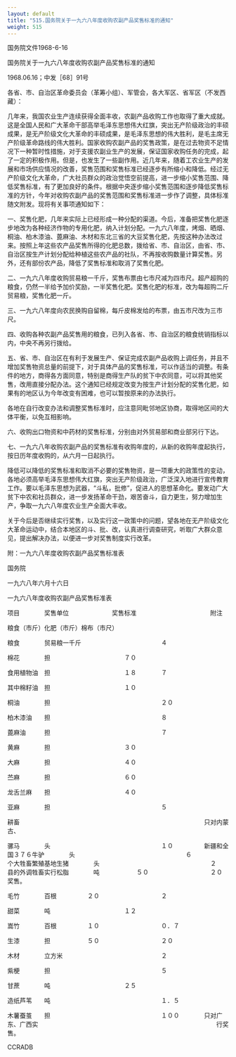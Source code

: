 ```yaml
---
layout: default
title: "515.国务院关于一九六八年度收购农副产品奖售标准的通知"
weight: 515
---
```


国务院文件1968-6-16

国务院关于一九六八年度收购农副产品奖售标准的通知

1968.06.16；中发［68］91号

各省、市、自治区革命委员会（革筹小组）、军管会，各大军区、省军区（不发西藏）：

几年来，我国农业生产连续获得全面丰收，农副产品收购工作也取得了重大成就。这是全国人民和广大革命干部高举毛泽东思想伟大红旗，突出无产阶级政治的丰硕成果，是无产阶级文化大革命的丰硕成果，是毛泽东思想的伟大胜利，是毛主席无产阶级革命路线的伟大胜利。国家收购农副产品的奖售政策，是在过去物资不足情况下一种暂时性措施，对于支援农副业生产的发展，保证国家收购任务的完成，起了一定的积极作用。但是，也发生了一些副作用。近几年来，随着工农业生产的发展和市场供应情况的改善，奖售范围和奖售标准已经逐步有所缩小和降低。经过无产阶级文化大革命，广大社员群众的政治觉悟空前提高，进一步缩小奖售范围、降低奖售标准，有了更加良好的条件。根据中央逐步缩小奖售范围和逐步降低奖售标准的方针，今年对收购农副产品的奖售范围和奖售标准进一步作了调整，具体标准随文附发。现将有关事项通知如下：

一、奖售化肥，几年来实际上已经形成一种分配的渠道。今后，准备把奖售化肥逐步地改为各种经济作物的专用化肥，纳入计划分配。一九六八年度，烤烟、晒烟、桐油、柏木漆油、蓖麻油、木材和东北三省的大豆奖售化肥，先按这种办法改过来。按照上年这些农产品奖售所得的化肥总数，拨给省、市、自治区，由省、市、自治区按生产计划分配给种植这些农产品的社队，不再按收购数量计算奖售。另外，还有部份农产品，降低了奖售标准和取消了奖售化肥。

二、一九六八年度收购贸易粮一千斤，奖售布票由七市尺减为四市尺。超产超购的粮食，仍然一半给予加价奖励，一半奖售化肥。奖售化肥的标准，改为每超购二斤贸易粮，奖售化肥一斤。

三、一九六八年度向农民换购自留棉，每斤皮棉发给的布票，由五市尺改为三市尺。

四、收购各种农副产品奖售用的粮食，已列入各省、市、自治区的粮食统销指标以内，中央不再另行拨给。

五、省、市、自治区在有利于发展生产、保证完成农副产品收购上调任务，并且不增加奖售物资总量的前提下，对于具体产品的奖售标准，可以作适当的调整。有条件的地方，商得各方面同意，特别是商得生产队的贫下中农同意，可以将其他奖售，改用直接分配办法。这个通知已经规定改变为按生产计划分配的奖售化肥，如果有的地区认为今年改变有困难，也可以暂按原来的办法执行。

各地在自行改变办法和调整奖售标准时，应注意同毗邻地区协商，取得地区间的大体平衡，以免互相影响。

六、收购出口物资和中药材的奖售标准，分别由对外贸易部和商业部另行下达。

七、一九六八年收购农副产品的奖售标准有收购年度的，从新的收购年度起执行，按日历年度收购的，从六月一日起执行。

降低可以降低的奖售标准和取消不必要的奖售物资，是一项重大的政策性的变动，各地必须高举毛泽东思想伟大红旗，突出无产阶级政治，广泛深入地进行宣传教育工作。要以毛泽东思想为武器，“斗私，批修”，促进人的思想革命化。要发动广大贫下中农和社员群众，进一步发扬革命干劲，艰苦奋斗，自力更生，努力增加生产，争取一九六八年度农业生产全面大丰收。

关于今后是否继续实行奖售，以及实行这一政策中的问题，望各地在无产阶级文化大革命运动中，结合本地区的斗、批、改，认真进行调查研究，听取广大群众意见，提出解决办法，以便进一步对奖售制度实行改革。

附：一九六八年度收购农副产品奖售标准表

国务院

一九六八年六月十六日

一九六八年度收购农副产品奖售标准表

项目　　　　奖售单位　　　　　　　奖售标准　　　　　　　　　　　　附注

粮食（市斤）化肥（市斤）棉布（市尺）

粮食　　　　贸易粮一千斤　　　　　　　　　　　　　４

棉花　　　　担　　　　　　　　　　　　７０

食用植物油　担　　　　　　　　　　　　１８　　　　７

其中棉籽油　担　　　　　　　　　　　　１０

桐油　　　　担　　　　　　　　　　　　　　　　　　２０

柏木漆油　　担　　　　　　　　　　　　　　　　　　８

蓖麻油　　　担　　　　　　　　　　　　　　　　　　７

黄麻　　　　担　　　　　　　　　　　　３０

大麻　　　　担　　　　　　　　　　　　４０

苎麻　　　　担　　　　　　　　　　　　６０

龙舌兰麻　　担　　　　　　　　　　　　４０

亚麻　　　　担　　　　　　　　　　　　　　　　　　５

耕畜　　　　　　　　　　　　　　　　　　　　　　　　　　　　　　只对内蒙古、

骡马　　　　头　　　　　　　　　　　　　　　　　　１０　　　　　新疆和全国３７６牛驴　　　　头　　　　　　　　　　　　　　　　　　６　　　　　　个大牲畜繁殖基地生猪　　　　头　　　　　　　　　　　　　　　　　　２　　　　　　县的外调牲畜实行松脂　　　　吨　　　　　　５０　　　　　　　　　　２０　　　　　奖售。

毛竹　　　　百根　　　　　２０　　　　　　　　　　２

甜菜　　　　吨　　　　　　　　　　　　１２

嵩竹　　　　百根　　　　　１０　　　　　　　　　　０．７

生漆　　　　担　　　　　　５０　　　　　　　　　　２０

木材　　　　立方米　　　　　　　　　　　　　　　　２

紫梗　　　　担　　　　　　　　　　　　　　　　　　５

甘蔗　　　　吨　　　　　　　　　　　　２５

造纸芦苇　　吨　　　　　　　　　　　　　　　　　　１．５

木薯蚕茧　　担　　　　　　　　　　　　　　　　　　１００　　　　只对广东、广西实　　　　　　　　　　　　　　　　　　　　　　　　　　　　　行奖售。

CCRADB

